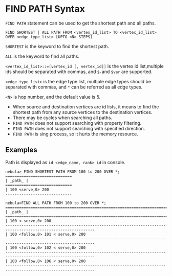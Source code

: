# FIND PATH Syntax

`FIND PATH` statement can be used to get the shortest path and all paths.

```ngql
FIND SHORTEST | ALL PATH FROM <vertex_id_list> TO <vertex_id_list> OVER <edge_type_list> [UPTO <N> STEPS]
```

`SHORTEST` is the keyword to find the shortest path.

`ALL` is the keyword to find all paths.

`<vertex_id_list>::=[vertex_id [, vertex_id]]` is the vertex id list,multiple ids should be separated with commas, and ```$-```and ```$var``` are supported.

`<edge_type_list>` is the edge type list, multiple edge types should be separated with commas, and ```*``` can be referred as all edge types.

`<N>` is hop number, and the default value is 5.

- When source and destination vertices are id lists, it means to find the shortest path from any source vertices to the destination vertices.
- There may be cycles when searching all paths.
- `FIND PATH` does not support searching with property filtering.
- `FIND PATH` does not support searching with specified direction.
- `FIND PATH` is sing process, so it hurts the memory resource.

## Examples

Path is displayed as `id <edge_name, rank> id` in console.

```ngql
nebula> FIND SHORTEST PATH FROM 100 to 200 OVER *;
=============================
| _path_ |
=============================
| 100 <serve,0> 200
-----------------------------
```

```ngql
nebula>FIND ALL PATH FROM 100 to 200 OVER *;
=============================================================================================================
| _path_ |
=============================================================================================================
| 100 < serve,0> 200
-------------------------------------------------------------------------------------------------------------
| 100 <follow,0> 101 < serve,0> 200
-------------------------------------------------------------------------------------------------------------
| 100 <follow,0> 102 < serve,0> 200
-------------------------------------------------------------------------------------------------------------
| 100 <follow,0> 106 < serve,0> 200
-------------------------------------------------------------------------------------------------------------
```

